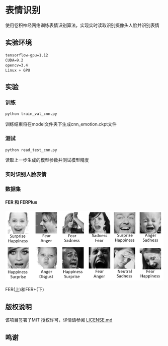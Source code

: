 # 表情识别

使用卷积神经网络训练表情识别算法，实现实时读取识别摄像头人脸并识别表情

## 实验环境

```
tensorflow-gpu=1.12
CUDA=9.2
opencv=3.4
Linux + GPU
```

## 实验

### 训练

```bash
python train_val_cnn.py
```
训练结束将在model文件夹下生成cnn_emotion.ckpt文件

### 测试

```bash
python read_test_cnn.py
```
读取上一步生成的模型参数并测试模型精度

### 实时识别人脸表情

### 数据集

#### FER 和 FERPlus

<img src="src/FER+vsFER.png" width="586px"/>

FER(上)和FER+(下)

## 版权说明

该项目签署了MIT 授权许可，详情请参阅 [LICENSE.md](LICENSE.md)

## 鸣谢

